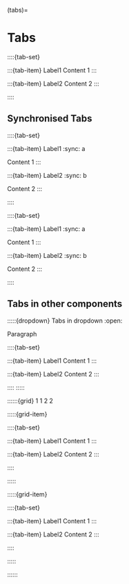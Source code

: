 (tabs)=

# Tabs

::::{tab-set}

:::{tab-item} Label1
Content 1
:::

:::{tab-item} Label2
Content 2
:::

::::

## Synchronised Tabs

::::{tab-set}

:::{tab-item} Label1
:sync: a

Content 1
:::

:::{tab-item} Label2
:sync: b

Content 2
:::

::::

::::{tab-set}

:::{tab-item} Label1
:sync: a

Content 1
:::

:::{tab-item} Label2
:sync: b

Content 2
:::

::::

## Tabs in other components

:::::{dropdown} Tabs in dropdown
:open:

Paragraph

::::{tab-set}

:::{tab-item} Label1
Content 1
:::

:::{tab-item} Label2
Content 2
:::

::::
:::::

::::::{grid} 1 1 2 2

:::::{grid-item}

::::{tab-set}

:::{tab-item} Label1
Content 1
:::

:::{tab-item} Label2
Content 2
:::

::::

:::::

:::::{grid-item}

::::{tab-set}

:::{tab-item} Label1
Content 1
:::

:::{tab-item} Label2
Content 2
:::

::::

:::::

::::::
